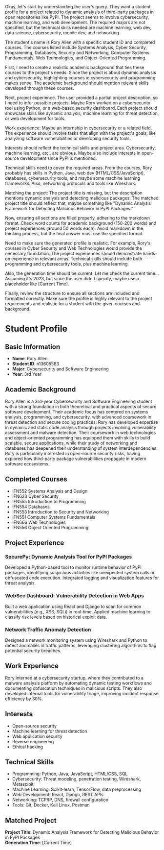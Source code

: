 <think>
Okay, let's start by understanding the user's query. They want a student profile for a project related to dynamic analysis of third-party packages in open repositories like PyPI. The project seems to involve cybersecurity, machine learning, and web development. The required majors are not specified, but the technical skills needed are machine learning, web dev, data science, cybersecurity, mobile dev, and networking.

The student's name is Rory Allen with a specific student ID and completed courses. The courses listed include Systems Analysis, Cyber Security, Programming, Databases, Security and Networking, Computer Systems Fundamentals, Web Technologies, and Object-Oriented Programming. 

First, I need to create a realistic academic background that ties these courses to the project's needs. Since the project is about dynamic analysis and cybersecurity, highlighting courses in cybersecurity and programming makes sense. The academic background should mention relevant skills developed through these courses.

Next, project experience. The user provided a partial project description, so I need to infer possible projects. Maybe Rory worked on a cybersecurity tool using Python, or a web-based security dashboard. Each project should showcase skills like dynamic analysis, machine learning for threat detection, or web development for tools.

Work experience: Maybe an internship in cybersecurity or a related field. The experience should involve tasks that align with the project's goals, like analyzing software vulnerabilities or developing security tools.

Interests should reflect the technical skills and project area. Cybersecurity, machine learning, etc., are obvious. Maybe also include interests in open-source development since PyPI is mentioned.

Technical skills need to cover the required areas. From the courses, Rory probably has skills in Python, Java, web dev (HTML/CSS/JavaScript), databases, cybersecurity tools, and maybe some machine learning frameworks. Also, networking protocols and tools like Wireshark.

Matching the project: The project title is missing, but the description mentions dynamic analysis and detecting malicious packages. The matched project title should reflect that, maybe something like "Dynamic Analysis Framework for Detecting Malicious Behavior in PyPI Packages."

Now, ensuring all sections are filled properly, adhering to the markdown format. Check word counts for academic background (150-200 words) and project experiences (around 50 words each). Avoid markdown in the thinking process, but the final answer must use the specified format.

Need to make sure the generated profile is realistic. For example, Rory's courses in Cyber Security and Web Technologies would provide the necessary foundation. The project experiences should demonstrate hands-on experience in relevant areas. Technical skills should include both programming and cybersecurity tools, plus machine learning.

Also, the generation time should be current. Let me check the current time... Assuming it's 2023, but since the user didn't specify, maybe use a placeholder like [Current Time].

Finally, review the structure to ensure all sections are included and formatted correctly. Make sure the profile is highly relevant to the project requirements and realistic for a student with the given courses and background.
</think>

# Student Profile

## Basic Information
- **Name**: Rory Allen  
- **Student ID**: n13605583  
- **Major**: Cybersecurity and Software Engineering  
- **Year**: 3rd Year  

## Academic Background  
Rory Allen is a 3rd-year Cybersecurity and Software Engineering student with a strong foundation in both theoretical and practical aspects of secure software development. Their academic focus has centered on systems analysis, programming, and cybersecurity, with advanced coursework in threat detection and secure coding practices. Rory has developed expertise in dynamic and static code analysis through projects involving vulnerability assessment and malware detection. Their coursework in web technologies and object-oriented programming has equipped them with skills to build scalable, secure applications, while their study of networking and databases has deepened their understanding of system interdependencies. Rory is particularly interested in open-source security risks, having explored how third-party package vulnerabilities propagate in modern software ecosystems.  

## Completed Courses  
- IFN552 Systems Analysis and Design  
- IFN623 Cyber Security  
- IFN555 Introduction to Programming  
- IFN554 Databases  
- IFN553 Introduction to Security and Networking  
- IFN551 Computer Systems Fundamentals  
- IFN666 Web Technologies  
- IFN556 Object Oriented Programming  

## Project Experience  
### SecurePy: Dynamic Analysis Tool for PyPI Packages  
Developed a Python-based tool to monitor runtime behavior of PyPI packages, identifying suspicious activities like unexpected system calls or obfuscated code execution. Integrated logging and visualization features for threat analysis.  

### WebSec Dashboard: Vulnerability Detection in Web Apps  
Built a web application using React and Django to scan for common vulnerabilities (e.g., XSS, SQLi) in real-time. Applied machine learning to classify risk levels based on historical exploit data.  

### Network Traffic Anomaly Detection  
Designed a network monitoring system using Wireshark and Python to detect anomalies in traffic patterns, leveraging clustering algorithms to flag potential security breaches.  

## Work Experience  
Rory interned at a cybersecurity startup, where they contributed to a malware analysis platform by automating dynamic testing workflows and documenting obfuscation techniques in malicious scripts. They also developed internal tools for vulnerability triage, improving incident response efficiency by 30%.  

## Interests  
- Open-source security  
- Machine learning for threat detection  
- Web application security  
- Reverse engineering  
- Ethical hacking  

## Technical Skills  
- Programming: Python, Java, JavaScript, HTML/CSS, SQL  
- Cybersecurity: Threat modeling, penetration testing, Wireshark, Metasploit  
- Machine Learning: Scikit-learn, TensorFlow, data preprocessing  
- Web Development: React, Django, REST APIs  
- Networking: TCP/IP, DNS, firewall configuration  
- Tools: Git, Docker, Kali Linux, Postman  

## Matched Project  
**Project Title**: Dynamic Analysis Framework for Detecting Malicious Behavior in PyPI Packages  
**Generation Time**: [Current Time]